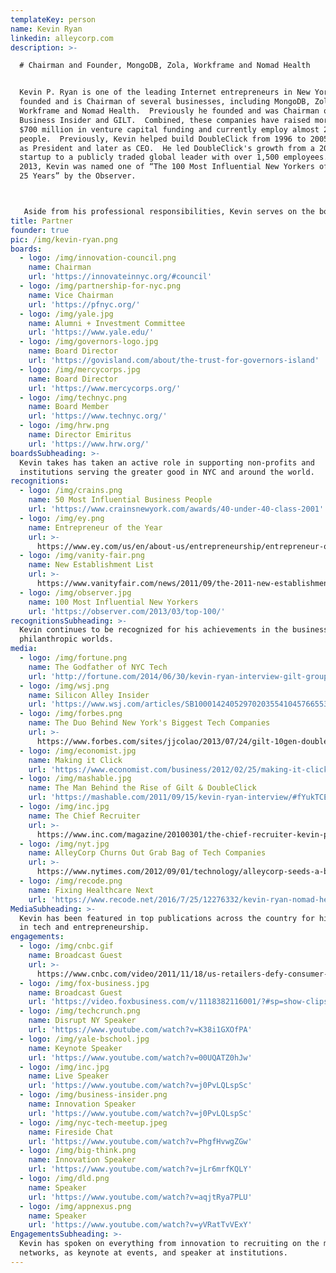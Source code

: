 ```yaml
---
templateKey: person
name: Kevin Ryan
linkedin: alleycorp.com
description: >-

  # Chairman and Founder, MongoDB, Zola, Workframe and Nomad Health


  Kevin P. Ryan is one of the leading Internet entrepreneurs in New York, having
  founded and is Chairman of several businesses, including MongoDB, Zola,
  Workframe and Nomad Health.  Previously he founded and was Chairman of
  Business Insider and GILT.  Combined, these companies have raised more than
  $700 million in venture capital funding and currently employ almost 2,000
  people.  Previously, Kevin helped build DoubleClick from 1996 to 2005, first
  as President and later as CEO.  He led DoubleClick's growth from a 20-person
  startup to a publicly traded global leader with over 1,500 employees.  In
  2013, Kevin was named one of “The 100 Most Influential New Yorkers of the Past
  25 Years” by the Observer.



   Aside from his professional responsibilities, Kevin serves on the board of Mercy Corps, is Vice Chairman of The Partnership for New York City, Chairman of the Partnership for New York City’s Innovation Council, is a member of the CFR Committee on Foreign Affairs, is on the Board of TECH:NYC and in Director Emeritus for Human Right Watch.  He previously served on the boards of Yale Corporation, INSEAD, The Trust for Governors Island, the Direct Marketing Association, The Ad Council, HotJobs and the advisory board of Doctors Without Borders.  He holds a B.A. from Yale University and an M.B.A. from INSEAD.
title: Partner
founder: true
pic: /img/kevin-ryan.png
boards:
  - logo: /img/innovation-council.png
    name: Chairman
    url: 'https://innovateinnyc.org/#council'
  - logo: /img/partnership-for-nyc.png
    name: Vice Chairman
    url: 'https://pfnyc.org/'
  - logo: /img/yale.jpg
    name: Alumni + Investment Committee
    url: 'https://www.yale.edu/'
  - logo: /img/governors-logo.jpg
    name: Board Director
    url: 'https://govisland.com/about/the-trust-for-governors-island'
  - logo: /img/mercycorps.jpg
    name: Board Director
    url: 'https://www.mercycorps.org/'
  - logo: /img/technyc.png
    name: Board Member
    url: 'https://www.technyc.org/'
  - logo: /img/hrw.png
    name: Director Emiritus
    url: 'https://www.hrw.org/'
boardsSubheading: >-
  Kevin takes has taken an active role in supporting non-profits and
  institutions serving the greater good in NYC and around the world.
recognitions:
  - logo: /img/crains.png
    name: 50 Most Influential Business People
    url: 'https://www.crainsnewyork.com/awards/40-under-40-class-2001'
  - logo: /img/ey.png
    name: Entrepreneur of the Year
    url: >-
      https://www.ey.com/us/en/about-us/entrepreneurship/entrepreneur-of-the-year
  - logo: /img/vanity-fair.png
    name: New Establishment List
    url: >-
      https://www.vanityfair.com/news/2011/09/the-2011-new-establishment-list--and-the-top-spot-goes-to---
  - logo: /img/observer.jpg
    name: 100 Most Influential New Yorkers
    url: 'https://observer.com/2013/03/top-100/'
recognitionsSubheading: >-
  Kevin continues to be recognized for his achievements in the business and
  philanthropic worlds.
media:
  - logo: /img/fortune.png
    name: The Godfather of NYC Tech
    url: 'http://fortune.com/2014/06/30/kevin-ryan-interview-gilt-groupe/'
  - logo: /img/wsj.png
    name: Silicon Alley Insider
    url: 'https://www.wsj.com/articles/SB10001424052970203554104576655342371940156'
  - logo: /img/forbes.png
    name: The Duo Behind New York's Biggest Tech Companies
    url: >-
      https://www.forbes.com/sites/jjcolao/2013/07/24/gilt-10gen-doubleclick-meet-the-duo-behind-new-yorks-most-successful-tech-companies/#6e217c1a30c4
  - logo: /img/economist.jpg
    name: Making it Click
    url: 'https://www.economist.com/business/2012/02/25/making-it-click'
  - logo: /img/mashable.jpg
    name: The Man Behind the Rise of Gilt & DoubleClick
    url: 'https://mashable.com/2011/09/15/kevin-ryan-interview/#fYukTCEEoEqw'
  - logo: /img/inc.jpg
    name: The Chief Recruiter
    url: >-
      https://www.inc.com/magazine/20100301/the-chief-recruiter-kevin-p-ryan-alleycorp.html#
  - logo: /img/nyt.jpg
    name: AlleyCorp Churns Out Grab Bag of Tech Companies
    url: >-
      https://www.nytimes.com/2012/09/01/technology/alleycorp-seeds-a-blossoming-internet-hub-in-new-york.html
  - logo: /img/recode.png
    name: Fixing Healthcare Next
    url: 'https://www.recode.net/2016/7/25/12276332/kevin-ryan-nomad-health-funding'
MediaSubheading: >-
  Kevin has been featured in top publications across the country for his efforts
  in tech and entrepreneurship.
engagements:
  - logo: /img/cnbc.gif
    name: Broadcast Guest
    url: >-
      https://www.cnbc.com/video/2011/11/18/us-retailers-defy-consumer-crunch-with-positive-sales-results-.html
  - logo: /img/fox-business.jpg
    name: Broadcast Guest
    url: 'https://video.foxbusiness.com/v/1118382116001/?#sp=show-clips'
  - logo: /img/techcrunch.png
    name: Disrupt NY Speaker
    url: 'https://www.youtube.com/watch?v=K38i1GXOfPA'
  - logo: /img/yale-bschool.jpg
    name: Keynote Speaker
    url: 'https://www.youtube.com/watch?v=00UQATZ0hJw'
  - logo: /img/inc.jpg
    name: Live Speaker
    url: 'https://www.youtube.com/watch?v=j0PvLQLspSc'
  - logo: /img/business-insider.png
    name: Innovation Speaker
    url: 'https://www.youtube.com/watch?v=j0PvLQLspSc'
  - logo: /img/nyc-tech-meetup.jpeg
    name: Fireside Chat
    url: 'https://www.youtube.com/watch?v=PhgfHvwgZGw'
  - logo: /img/big-think.png
    name: Innovation Speaker
    url: 'https://www.youtube.com/watch?v=jLr6mrfKQLY'
  - logo: /img/dld.png
    name: Speaker
    url: 'https://www.youtube.com/watch?v=aqjtRya7PLU'
  - logo: /img/appnexus.png
    name: Speaker
    url: 'https://www.youtube.com/watch?v=yVRatTvVExY'
EngagementsSubheading: >-
  Kevin has spoken on everything from innovation to recruiting on the major
  networks, as keynote at events, and speaker at institutions.
---
```


